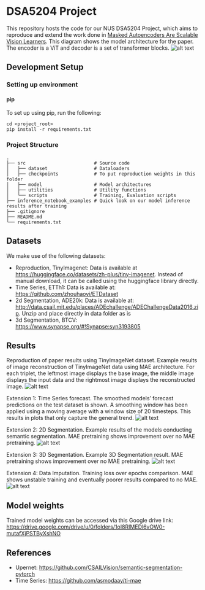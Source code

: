 # DSA5204 Project

This repository hosts the code for our NUS DSA5204 Project, which aims to reproduce and extend the work done in [Masked Autoencoders Are Scalable Vision Learners](https://arxiv.org/abs/2111.06377).
This diagram shows the model architecture for the paper. The encoder is a ViT and decoder is a set of transformer blocks.
![alt text](https://github.com/liawzhengkai/dsa5204-project/blob/main/imgs/mae_architecture.png)

## Development Setup

### Setting up environment

#### pip

To set up using pip, run the following:

    cd <project_root>
    pip install -r requirements.txt

### Project Structure
    .
    ├── src                         # Source code
    │   ├── dataset                 # Dataloaders
    │   ├── checkpoints             # To put reproduction weights in this folder
    │   ├── model                   # Model architectures
    │   ├── utilities               # Utility functions
    │   └── scripts                 # Training, Evaluation scripts  
    ├── inference_notebook_examples # Quick look on our model inference results after training
    ├── .gitignore
    ├── README.md
    └── requirements.txt

## Datasets

We make use of the following datasets:
- Reproduction, TinyImagenet: Data is available at https://huggingface.co/datasets/zh-plus/tiny-imagenet. Instead of manual download, it can be called using the huggingface library directly.
- Time Series, ETTh1: Data is available at: https://github.com/zhouhaoyi/ETDataset
- 2d Segmentation, ADE20k: Data is available at: http://data.csail.mit.edu/places/ADEchallenge/ADEChallengeData2016.zip. Unzip and place directly in data folder as is
- 3d Segmentation, BTCV: https://www.synapse.org/#!Synapse:syn3193805

## Results
Reproduction of paper results using TinyImageNet dataset. Example results of image reconstruction of TinyImageNet data using MAE architecture. For each triplet, the leftmost image displays the base image, the middle image displays the input data and the rightmost image displays the reconstructed image.
![alt text](https://github.com/liawzhengkai/dsa5204-project/blob/main/imgs/tinyimgnet.png)

Extension 1: Time Series forecast. The smoothed models’ forecast predictions on the test dataset is shown. A smoothing window has been
applied using a moving average with a window size of 20 timesteps. This results in plots that only capture the general trend.
![alt text](https://github.com/liawzhengkai/dsa5204-project/blob/main/imgs/time_series_results.png)

Extension 2: 2D Segmentation. Example results of the models conducting semantic segmentation. MAE pretraining shows improvement over no MAE pretraining.
![alt text](https://github.com/liawzhengkai/dsa5204-project/blob/main/imgs/semseg_output.png)

Extension 3: 3D Segmentation. Example 3D Segmentation result. MAE pretraining shows improvement over no MAE pretraining.
![alt text](https://github.com/liawzhengkai/dsa5204-project/blob/main/imgs/3d_seg_output.png)

Extension 4: Data Imputation. Training loss over epochs comparison. MAE shows unstable training and eventually poorer results compared to no MAE.
![alt text](https://github.com/liawzhengkai/dsa5204-project/blob/main/imgs/imputation_res.png)

## Model weights
Trained model weights can be accessed via this Google drive link: https://drive.google.com/drive/u/0/folders/1oI8RIMEDl6vOW0-mutafXjPSTByXshNO

## References 

- Upernet: https://github.com/CSAILVision/semantic-segmentation-pytorch
- Time Series: https://github.com/asmodaay/ti-mae
